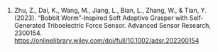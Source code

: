 1. Zhu, Z., Dai, K., Wang, M., Jiang, L., Bian, L., Zhang, W., & Tian, Y. (2023). “Bobbit Worm”‐Inspired Soft Adaptive Grasper with Self‐Generated Triboelectric Force Sensor. Advanced Sensor Research, 2300154. https://onlinelibrary.wiley.com/doi/full/10.1002/adsr.202300154
